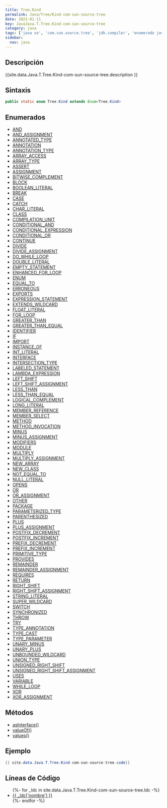 ```yaml
---
title: Tree.Kind
permalink: Java/Tree/Kind-com-sun-source-tree
date: 2021-01-11
key: JavaJava.T.Tree.Kind-com-sun-source-tree
category: java
tags: ['java se', 'com.sun.source.tree', 'jdk.compiler', 'enumerado java', 'Java 1.0']
sidebar: 
  nav: java
---
```


## Descripción
{{site.data.Java.T.Tree.Kind-com-sun-source-tree.description }}

## Sintaxis
~~~java
public static enum Tree.Kind extends Enum<Tree.Kind>
~~~

## Enumerados
* [AND](/Java/Tree/Kind-com-sun-source-tree/AND)
* [AND_ASSIGNMENT](/Java/Tree/Kind-com-sun-source-tree/AND_ASSIGNMENT)
* [ANNOTATED_TYPE](/Java/Tree/Kind-com-sun-source-tree/ANNOTATED_TYPE)
* [ANNOTATION](/Java/Tree/Kind-com-sun-source-tree/ANNOTATION)
* [ANNOTATION_TYPE](/Java/Tree/Kind-com-sun-source-tree/ANNOTATION_TYPE)
* [ARRAY_ACCESS](/Java/Tree/Kind-com-sun-source-tree/ARRAY_ACCESS)
* [ARRAY_TYPE](/Java/Tree/Kind-com-sun-source-tree/ARRAY_TYPE)
* [ASSERT](/Java/Tree/Kind-com-sun-source-tree/ASSERT)
* [ASSIGNMENT](/Java/Tree/Kind-com-sun-source-tree/ASSIGNMENT)
* [BITWISE_COMPLEMENT](/Java/Tree/Kind-com-sun-source-tree/BITWISE_COMPLEMENT)
* [BLOCK](/Java/Tree/Kind-com-sun-source-tree/BLOCK)
* [BOOLEAN_LITERAL](/Java/Tree/Kind-com-sun-source-tree/BOOLEAN_LITERAL)
* [BREAK](/Java/Tree/Kind-com-sun-source-tree/BREAK)
* [CASE](/Java/Tree/Kind-com-sun-source-tree/CASE)
* [CATCH](/Java/Tree/Kind-com-sun-source-tree/CATCH)
* [CHAR_LITERAL](/Java/Tree/Kind-com-sun-source-tree/CHAR_LITERAL)
* [CLASS](/Java/Tree/Kind-com-sun-source-tree/CLASS)
* [COMPILATION_UNIT](/Java/Tree/Kind-com-sun-source-tree/COMPILATION_UNIT)
* [CONDITIONAL_AND](/Java/Tree/Kind-com-sun-source-tree/CONDITIONAL_AND)
* [CONDITIONAL_EXPRESSION](/Java/Tree/Kind-com-sun-source-tree/CONDITIONAL_EXPRESSION)
* [CONDITIONAL_OR](/Java/Tree/Kind-com-sun-source-tree/CONDITIONAL_OR)
* [CONTINUE](/Java/Tree/Kind-com-sun-source-tree/CONTINUE)
* [DIVIDE](/Java/Tree/Kind-com-sun-source-tree/DIVIDE)
* [DIVIDE_ASSIGNMENT](/Java/Tree/Kind-com-sun-source-tree/DIVIDE_ASSIGNMENT)
* [DO_WHILE_LOOP](/Java/Tree/Kind-com-sun-source-tree/DO_WHILE_LOOP)
* [DOUBLE_LITERAL](/Java/Tree/Kind-com-sun-source-tree/DOUBLE_LITERAL)
* [EMPTY_STATEMENT](/Java/Tree/Kind-com-sun-source-tree/EMPTY_STATEMENT)
* [ENHANCED_FOR_LOOP](/Java/Tree/Kind-com-sun-source-tree/ENHANCED_FOR_LOOP)
* [ENUM](/Java/Tree/Kind-com-sun-source-tree/ENUM)
* [EQUAL_TO](/Java/Tree/Kind-com-sun-source-tree/EQUAL_TO)
* [ERRONEOUS](/Java/Tree/Kind-com-sun-source-tree/ERRONEOUS)
* [EXPORTS](/Java/Tree/Kind-com-sun-source-tree/EXPORTS)
* [EXPRESSION_STATEMENT](/Java/Tree/Kind-com-sun-source-tree/EXPRESSION_STATEMENT)
* [EXTENDS_WILDCARD](/Java/Tree/Kind-com-sun-source-tree/EXTENDS_WILDCARD)
* [FLOAT_LITERAL](/Java/Tree/Kind-com-sun-source-tree/FLOAT_LITERAL)
* [FOR_LOOP](/Java/Tree/Kind-com-sun-source-tree/FOR_LOOP)
* [GREATER_THAN](/Java/Tree/Kind-com-sun-source-tree/GREATER_THAN)
* [GREATER_THAN_EQUAL](/Java/Tree/Kind-com-sun-source-tree/GREATER_THAN_EQUAL)
* [IDENTIFIER](/Java/Tree/Kind-com-sun-source-tree/IDENTIFIER)
* [IF](/Java/Tree/Kind-com-sun-source-tree/IF)
* [IMPORT](/Java/Tree/Kind-com-sun-source-tree/IMPORT)
* [INSTANCE_OF](/Java/Tree/Kind-com-sun-source-tree/INSTANCE_OF)
* [INT_LITERAL](/Java/Tree/Kind-com-sun-source-tree/INT_LITERAL)
* [INTERFACE](/Java/Tree/Kind-com-sun-source-tree/INTERFACE)
* [INTERSECTION_TYPE](/Java/Tree/Kind-com-sun-source-tree/INTERSECTION_TYPE)
* [LABELED_STATEMENT](/Java/Tree/Kind-com-sun-source-tree/LABELED_STATEMENT)
* [LAMBDA_EXPRESSION](/Java/Tree/Kind-com-sun-source-tree/LAMBDA_EXPRESSION)
* [LEFT_SHIFT](/Java/Tree/Kind-com-sun-source-tree/LEFT_SHIFT)
* [LEFT_SHIFT_ASSIGNMENT](/Java/Tree/Kind-com-sun-source-tree/LEFT_SHIFT_ASSIGNMENT)
* [LESS_THAN](/Java/Tree/Kind-com-sun-source-tree/LESS_THAN)
* [LESS_THAN_EQUAL](/Java/Tree/Kind-com-sun-source-tree/LESS_THAN_EQUAL)
* [LOGICAL_COMPLEMENT](/Java/Tree/Kind-com-sun-source-tree/LOGICAL_COMPLEMENT)
* [LONG_LITERAL](/Java/Tree/Kind-com-sun-source-tree/LONG_LITERAL)
* [MEMBER_REFERENCE](/Java/Tree/Kind-com-sun-source-tree/MEMBER_REFERENCE)
* [MEMBER_SELECT](/Java/Tree/Kind-com-sun-source-tree/MEMBER_SELECT)
* [METHOD](/Java/Tree/Kind-com-sun-source-tree/METHOD)
* [METHOD_INVOCATION](/Java/Tree/Kind-com-sun-source-tree/METHOD_INVOCATION)
* [MINUS](/Java/Tree/Kind-com-sun-source-tree/MINUS)
* [MINUS_ASSIGNMENT](/Java/Tree/Kind-com-sun-source-tree/MINUS_ASSIGNMENT)
* [MODIFIERS](/Java/Tree/Kind-com-sun-source-tree/MODIFIERS)
* [MODULE](/Java/Tree/Kind-com-sun-source-tree/MODULE)
* [MULTIPLY](/Java/Tree/Kind-com-sun-source-tree/MULTIPLY)
* [MULTIPLY_ASSIGNMENT](/Java/Tree/Kind-com-sun-source-tree/MULTIPLY_ASSIGNMENT)
* [NEW_ARRAY](/Java/Tree/Kind-com-sun-source-tree/NEW_ARRAY)
* [NEW_CLASS](/Java/Tree/Kind-com-sun-source-tree/NEW_CLASS)
* [NOT_EQUAL_TO](/Java/Tree/Kind-com-sun-source-tree/NOT_EQUAL_TO)
* [NULL_LITERAL](/Java/Tree/Kind-com-sun-source-tree/NULL_LITERAL)
* [OPENS](/Java/Tree/Kind-com-sun-source-tree/OPENS)
* [OR](/Java/Tree/Kind-com-sun-source-tree/OR)
* [OR_ASSIGNMENT](/Java/Tree/Kind-com-sun-source-tree/OR_ASSIGNMENT)
* [OTHER](/Java/Tree/Kind-com-sun-source-tree/OTHER)
* [PACKAGE](/Java/Tree/Kind-com-sun-source-tree/PACKAGE)
* [PARAMETERIZED_TYPE](/Java/Tree/Kind-com-sun-source-tree/PARAMETERIZED_TYPE)
* [PARENTHESIZED](/Java/Tree/Kind-com-sun-source-tree/PARENTHESIZED)
* [PLUS](/Java/Tree/Kind-com-sun-source-tree/PLUS)
* [PLUS_ASSIGNMENT](/Java/Tree/Kind-com-sun-source-tree/PLUS_ASSIGNMENT)
* [POSTFIX_DECREMENT](/Java/Tree/Kind-com-sun-source-tree/POSTFIX_DECREMENT)
* [POSTFIX_INCREMENT](/Java/Tree/Kind-com-sun-source-tree/POSTFIX_INCREMENT)
* [PREFIX_DECREMENT](/Java/Tree/Kind-com-sun-source-tree/PREFIX_DECREMENT)
* [PREFIX_INCREMENT](/Java/Tree/Kind-com-sun-source-tree/PREFIX_INCREMENT)
* [PRIMITIVE_TYPE](/Java/Tree/Kind-com-sun-source-tree/PRIMITIVE_TYPE)
* [PROVIDES](/Java/Tree/Kind-com-sun-source-tree/PROVIDES)
* [REMAINDER](/Java/Tree/Kind-com-sun-source-tree/REMAINDER)
* [REMAINDER_ASSIGNMENT](/Java/Tree/Kind-com-sun-source-tree/REMAINDER_ASSIGNMENT)
* [REQUIRES](/Java/Tree/Kind-com-sun-source-tree/REQUIRES)
* [RETURN](/Java/Tree/Kind-com-sun-source-tree/RETURN)
* [RIGHT_SHIFT](/Java/Tree/Kind-com-sun-source-tree/RIGHT_SHIFT)
* [RIGHT_SHIFT_ASSIGNMENT](/Java/Tree/Kind-com-sun-source-tree/RIGHT_SHIFT_ASSIGNMENT)
* [STRING_LITERAL](/Java/Tree/Kind-com-sun-source-tree/STRING_LITERAL)
* [SUPER_WILDCARD](/Java/Tree/Kind-com-sun-source-tree/SUPER_WILDCARD)
* [SWITCH](/Java/Tree/Kind-com-sun-source-tree/SWITCH)
* [SYNCHRONIZED](/Java/Tree/Kind-com-sun-source-tree/SYNCHRONIZED)
* [THROW](/Java/Tree/Kind-com-sun-source-tree/THROW)
* [TRY](/Java/Tree/Kind-com-sun-source-tree/TRY)
* [TYPE_ANNOTATION](/Java/Tree/Kind-com-sun-source-tree/TYPE_ANNOTATION)
* [TYPE_CAST](/Java/Tree/Kind-com-sun-source-tree/TYPE_CAST)
* [TYPE_PARAMETER](/Java/Tree/Kind-com-sun-source-tree/TYPE_PARAMETER)
* [UNARY_MINUS](/Java/Tree/Kind-com-sun-source-tree/UNARY_MINUS)
* [UNARY_PLUS](/Java/Tree/Kind-com-sun-source-tree/UNARY_PLUS)
* [UNBOUNDED_WILDCARD](/Java/Tree/Kind-com-sun-source-tree/UNBOUNDED_WILDCARD)
* [UNION_TYPE](/Java/Tree/Kind-com-sun-source-tree/UNION_TYPE)
* [UNSIGNED_RIGHT_SHIFT](/Java/Tree/Kind-com-sun-source-tree/UNSIGNED_RIGHT_SHIFT)
* [UNSIGNED_RIGHT_SHIFT_ASSIGNMENT](/Java/Tree/Kind-com-sun-source-tree/UNSIGNED_RIGHT_SHIFT_ASSIGNMENT)
* [USES](/Java/Tree/Kind-com-sun-source-tree/USES)
* [VARIABLE](/Java/Tree/Kind-com-sun-source-tree/VARIABLE)
* [WHILE_LOOP](/Java/Tree/Kind-com-sun-source-tree/WHILE_LOOP)
* [XOR](/Java/Tree/Kind-com-sun-source-tree/XOR)
* [XOR_ASSIGNMENT](/Java/Tree/Kind-com-sun-source-tree/XOR_ASSIGNMENT)

## Métodos
* [asInterface()](/Java/Tree/Kind-com-sun-source-tree/asInterface)
* [valueOf()](/Java/Tree/Kind-com-sun-source-tree/valueOf)
* [values()](/Java/Tree/Kind-com-sun-source-tree/values)

## Ejemplo
~~~java
{{ site.data.Java.T.Tree.Kind-com-sun-source-tree.code}}
~~~

## Líneas de Código
<ul>
{%- for _ldc in site.data.Java.T.Tree.Kind-com-sun-source-tree.ldc -%}
   <li>
       <a href="{{_ldc['url'] }}">{{ _ldc['nombre'] }}</a>
   </li>
{%- endfor -%}
</ul>
